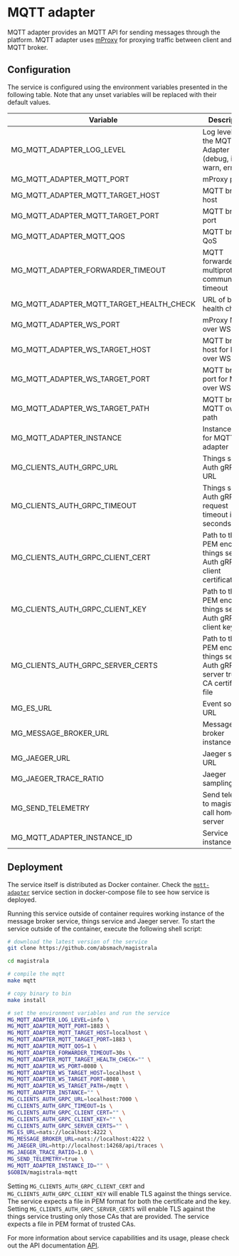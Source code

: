 # MQTT adapter

MQTT adapter provides an MQTT API for sending messages through the platform. MQTT adapter uses [mProxy](https://github.com/absmach/mproxy) for proxying traffic between client and MQTT broker.

## Configuration

The service is configured using the environment variables presented in the following table. Note that any unset variables will be replaced with their default values.

| Variable                                 | Description                                                                        | Default                            |
| ---------------------------------------- | ---------------------------------------------------------------------------------- | ---------------------------------- |
| MG_MQTT_ADAPTER_LOG_LEVEL                | Log level for the MQTT Adapter (debug, info, warn, error)                          | info                               |
| MG_MQTT_ADAPTER_MQTT_PORT                | mProxy port                                                                        | 1883                               |
| MG_MQTT_ADAPTER_MQTT_TARGET_HOST         | MQTT broker host                                                                   | localhost                          |
| MG_MQTT_ADAPTER_MQTT_TARGET_PORT         | MQTT broker port                                                                   | 1883                               |
| MG_MQTT_ADAPTER_MQTT_QOS                 | MQTT broker QoS                                                                    | 1                                  |
| MG_MQTT_ADAPTER_FORWARDER_TIMEOUT        | MQTT forwarder for multiprotocol communication timeout                             | 30s                                |
| MG_MQTT_ADAPTER_MQTT_TARGET_HEALTH_CHECK | URL of broker health check                                                         | ""                                 |
| MG_MQTT_ADAPTER_WS_PORT                  | mProxy MQTT over WS port                                                           | 8080                               |
| MG_MQTT_ADAPTER_WS_TARGET_HOST           | MQTT broker host for MQTT over WS                                                  | localhost                          |
| MG_MQTT_ADAPTER_WS_TARGET_PORT           | MQTT broker port for MQTT over WS                                                  | 8080                               |
| MG_MQTT_ADAPTER_WS_TARGET_PATH           | MQTT broker MQTT over WS path                                                      | /mqtt                              |
| MG_MQTT_ADAPTER_INSTANCE                 | Instance name for MQTT adapter                                                     | ""                                 |
| MG_CLIENTS_AUTH_GRPC_URL                  | Things service Auth gRPC URL                                                       | <localhost:7000>                   |
| MG_CLIENTS_AUTH_GRPC_TIMEOUT              | Things service Auth gRPC request timeout in seconds                                | 1s                                 |
| MG_CLIENTS_AUTH_GRPC_CLIENT_CERT          | Path to the PEM encoded things service Auth gRPC client certificate file           | ""                                 |
| MG_CLIENTS_AUTH_GRPC_CLIENT_KEY           | Path to the PEM encoded things service Auth gRPC client key file                   | ""                                 |
| MG_CLIENTS_AUTH_GRPC_SERVER_CERTS         | Path to the PEM encoded things server Auth gRPC server trusted CA certificate file | ""                                 |
| MG_ES_URL                                | Event sourcing URL                                                                 | <nats://localhost:4222>            |
| MG_MESSAGE_BROKER_URL                    | Message broker instance URL                                                        | <nats://localhost:4222>            |
| MG_JAEGER_URL                            | Jaeger server URL                                                                  | <http://localhost:4318/v1/traces> |
| MG_JAEGER_TRACE_RATIO                    | Jaeger sampling ratio                                                              | 1.0                                |
| MG_SEND_TELEMETRY                        | Send telemetry to magistrala call home server                                      | true                               |
| MG_MQTT_ADAPTER_INSTANCE_ID              | Service instance ID                                                                | ""                                 |

## Deployment

The service itself is distributed as Docker container. Check the [`mqtt-adapter`](https://github.com/absmach/magistrala/blob/main/docker/docker-compose.yml) service section in docker-compose file to see how service is deployed.

Running this service outside of container requires working instance of the message broker service, things service and Jaeger server.
To start the service outside of the container, execute the following shell script:

```bash
# download the latest version of the service
git clone https://github.com/absmach/magistrala

cd magistrala

# compile the mqtt
make mqtt

# copy binary to bin
make install

# set the environment variables and run the service
MG_MQTT_ADAPTER_LOG_LEVEL=info \
MG_MQTT_ADAPTER_MQTT_PORT=1883 \
MG_MQTT_ADAPTER_MQTT_TARGET_HOST=localhost \
MG_MQTT_ADAPTER_MQTT_TARGET_PORT=1883 \
MG_MQTT_ADAPTER_MQTT_QOS=1 \
MG_MQTT_ADAPTER_FORWARDER_TIMEOUT=30s \
MG_MQTT_ADAPTER_MQTT_TARGET_HEALTH_CHECK="" \
MG_MQTT_ADAPTER_WS_PORT=8080 \
MG_MQTT_ADAPTER_WS_TARGET_HOST=localhost \
MG_MQTT_ADAPTER_WS_TARGET_PORT=8080 \
MG_MQTT_ADAPTER_WS_TARGET_PATH=/mqtt \
MG_MQTT_ADAPTER_INSTANCE="" \
MG_CLIENTS_AUTH_GRPC_URL=localhost:7000 \
MG_CLIENTS_AUTH_GRPC_TIMEOUT=1s \
MG_CLIENTS_AUTH_GRPC_CLIENT_CERT="" \
MG_CLIENTS_AUTH_GRPC_CLIENT_KEY="" \
MG_CLIENTS_AUTH_GRPC_SERVER_CERTS="" \
MG_ES_URL=nats://localhost:4222 \
MG_MESSAGE_BROKER_URL=nats://localhost:4222 \
MG_JAEGER_URL=http://localhost:14268/api/traces \
MG_JAEGER_TRACE_RATIO=1.0 \
MG_SEND_TELEMETRY=true \
MG_MQTT_ADAPTER_INSTANCE_ID="" \
$GOBIN/magistrala-mqtt
```

Setting `MG_CLIENTS_AUTH_GRPC_CLIENT_CERT` and `MG_CLIENTS_AUTH_GRPC_CLIENT_KEY` will enable TLS against the things service. The service expects a file in PEM format for both the certificate and the key. Setting `MG_CLIENTS_AUTH_GRPC_SERVER_CERTS` will enable TLS against the things service trusting only those CAs that are provided. The service expects a file in PEM format of trusted CAs.

For more information about service capabilities and its usage, please check out the API documentation [API](https://github.com/absmach/magistrala/blob/main/api/asyncapi/mqtt.yml).
